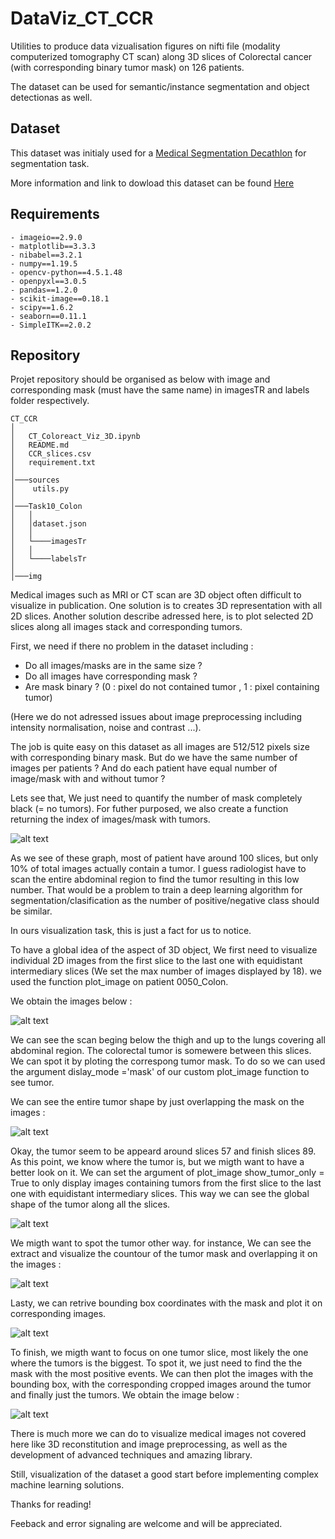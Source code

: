 # DataViz_CT_CCR


Utilities to produce data vizualisation figures on nifti file (modality computerized tomography CT scan) along 3D slices of Colorectal cancer (with corresponding binary tumor mask) on
126 patients.

The dataset can be used for semantic/instance segmentation and object detectionas as well.


## Dataset

This dataset was initialy used for a [Medical Segmentation Decathlon](http://medicaldecathlon.com/) for segmentation task.

More information and link to dowload this dataset can be found [Here](https://drive.google.com/drive/folders/1HqEgzS8BV2c7xYNrZdEAnrHk7osJJ--2)


## Requirements

```
- imageio==2.9.0
- matplotlib==3.3.3
- nibabel==3.2.1
- numpy==1.19.5
- opencv-python==4.5.1.48
- openpyxl==3.0.5
- pandas==1.2.0
- scikit-image==0.18.1
- scipy==1.6.2
- seaborn==0.11.1
- SimpleITK==2.0.2
```


## Repository

Projet repository should be organised as below with image and corresponding mask (must have the same name) in imagesTR and labels folder respectively.

```
CT_CCR
│
│   CT_Coloreact_Viz_3D.ipynb
│   README.md
│   CCR_slices.csv
│   requirement.txt
│
│───sources
│    utils.py
│
│───Task10_Colon
│   │
│   │dataset.json
│   │
│   └────imagesTr
│   │
│   └────labelsTr
│
│───img

```



Medical images such as MRI or CT scan are 3D object often difficult to visualize in publication. One solution is to creates
3D representation with all 2D slices. Another solution describe adressed here, is to plot selected 2D slices along all images stack
and corresponding tumors.

First, we need if there no problem in the dataset including :

- Do all images/masks are in the same size ?
- Do all images have corresponding mask ?
- Are mask binary ? (0 : pixel do not contained tumor , 1 : pixel containing tumor)


(Here we do not adressed issues about image preprocessing including intensity normalisation, noise and contrast ...).


The job is quite easy on this dataset as all images are 512/512 pixels size with corresponding binary mask. But do we have the same number of images per
patients ? And do each patient have equal number of image/mask with and without tumor ?

Lets see that, We just need to quantify the number of mask completely black (= no tumors). For futher purposed, we also create a function returning the index
of images/mask with tumors.

![alt text](https://github.com/hbiom/DataViz_CT_CCR//blob/main/img/slices_graph.png?raw=true)


As we see of these graph, most of patient have around 100 slices, but only 10% of total images actually contain a tumor. I guess radiologist have to scan the entire
abdominal region to find the tumor resulting in this low number. That would be a problem to train a deep learning algorithm for segmentation/clasification as the number
of positive/negative class should be similar.

In ours visualization task, this is just a fact for us to notice.


To have a global idea of the aspect of 3D object, We first need to visualize individual 2D images from the first slice to the last one with equidistant
intermediary slices (We set the max number of images displayed by 18). we used the function plot_image on patient 0050_Colon.

We obtain the images below :

![alt text](https://github.com/hbiom/DataViz_CT_CCR//blob/main/img/plot_image.png?raw=true)


We can see the scan beging below the thigh and up to the lungs covering all abdominal region. The colorectal tumor is somewere between this slices. We can spot it
by ploting the correspong tumor mask. To do so we can used the argument dislay_mode ='mask' of our custom plot_image function to see tumor.

We can see the entire tumor shape by just overlapping the mask on the images :

![alt text](https://github.com/hbiom/DataViz_CT_CCR//blob/main/img/plot_image_tumors.png?raw=true)


Okay, the tumor seem to be appeard around slices 57 and finish slices 89. As this point, we know where the tumor is, but we migth want to have a better
look on it. We can set the argument of plot_image show_tumor_only = True to only display images containing tumors from the first slice to the last one with equidistant
intermediary slices. This way we can see the global shape of the tumor along all the slices.

![alt text](https://github.com/hbiom/DataViz_CT_CCR//blob/main/img/plot_image_mask_show_tumor_only.png?raw=true)


We migth want to spot the tumor other way. for instance, We can see the extract and visualize the countour of the tumor mask and overlapping it on the images :

![alt text](https://github.com/hbiom/DataViz_CT_CCR//blob/main/img/plot_image_contour_show_tumor_only.png?raw=true)

Lasty, we can retrive bounding box coordinates with the mask and plot it on corresponding images.

![alt text](https://github.com/hbiom/DataViz_CT_CCR//blob/main/img/plot_image_bbounding_show_tumor_only.png?raw=true)


To finish, we migth want to focus on one tumor slice, most likely the one where the tumors is the biggest. To spot it, we just need to find the the mask with
the most positive events. We can then plot the images with the bounding box, with the corresponding cropped images around the tumor and finally just the tumors.
We obtain the image below :

![alt text](https://github.com/hbiom/DataViz_CT_CCR//blob/main/img/tumor_all.png?raw=true)


There is much more we can do to visualize medical images not covered here like 3D reconstitution and image preprocessing, as well as the development of advanced
techniques and amazing library.

Still, visualization of the dataset a good start before implementing complex machine learning solutions.


Thanks for reading!


Feeback and error signaling are welcome and will be appreciated.



